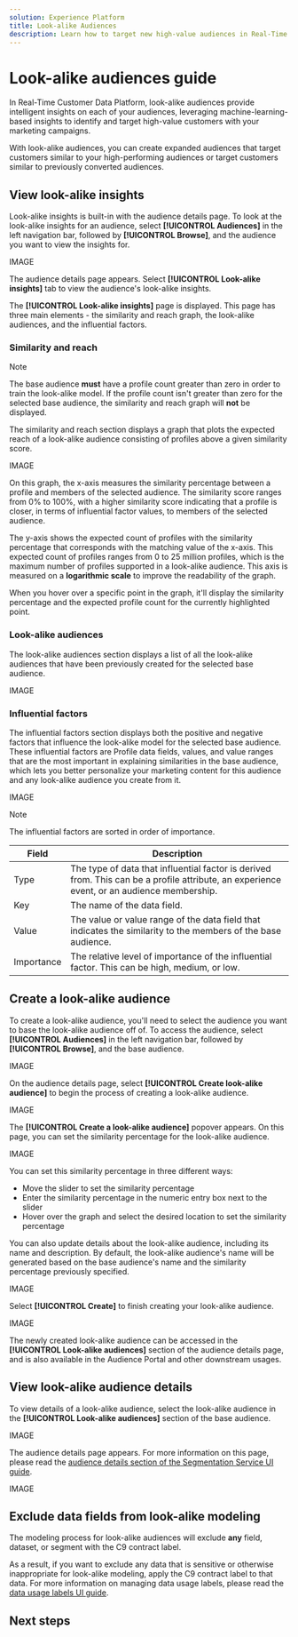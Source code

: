 ```yaml
---
solution: Experience Platform
title: Look-alike Audiences
description: Learn how to target new high-value audiences in Real-Time Customer Data Platform using look-alike audiences.
---
```


# Look-alike audiences guide

In Real-Time Customer Data Platform, look-alike audiences provide intelligent insights on each of your audiences, leveraging machine-learning-based insights to identify and target high-value customers with your marketing campaigns. 

With look-alike audiences, you can create expanded audiences that target customers similar to your high-performing audiences or target customers similar to previously converted audiences.

## View look-alike insights

Look-alike insights is built-in with the audience details page. To look at the look-alike insights for an audience, select **[!UICONTROL Audiences]** in the left navigation bar, followed by **[!UICONTROL Browse]**, and the audience you want to view the insights for.

IMAGE

The audience details page appears. Select **[!UICONTROL Look-alike insights]** tab to view the audience's look-alike insights.

The **[!UICONTROL Look-alike insights]** page is displayed. This page has three main elements - the similarity and reach graph, the look-alike audiences, and the influential factors.

### Similarity and reach

>[!NOTE]
>
>The base audience **must** have a profile count greater than zero in order to train the look-alike model. If the profile count isn't greater than zero for the selected base audience, the similarity and reach graph will **not** be displayed.

The similarity and reach section displays a graph that plots the expected reach of a look-alike audience consisting of profiles above a given similarity score.

IMAGE

On this graph, the x-axis measures the similarity percentage between a profile and members of the selected audience. The similarity score ranges from 0% to 100%, with a higher similarity score indicating that a profile is closer, in terms of influential factor values, to members of the selected audience.

The y-axis shows the expected count of profiles with the similarity percentage that corresponds with the matching value of the x-axis. This expected count of profiles ranges from 0 to 25 million profiles, which is the maximum number of profiles supported in a look-alike audience. This axis is measured on a **logarithmic scale** to improve the readability of the graph. 

When you hover over a specific point in the graph, it'll display the similarity percentage and the expected profile count for the currently highlighted point.

### Look-alike audiences

The look-alike audiences section displays a list of all the look-alike audiences that have been previously created for the selected base audience.

IMAGE

### Influential factors

The influential factors section displays both the positive and negative factors that influence the look-alike model for the selected base audience. These influential factors are Profile data fields, values, and value ranges that are the most important in explaining similarities in the base audience, which lets you better personalize your marketing content for this audience and any look-alike audience you create from it.

IMAGE

>[!NOTE]
>
>The influential factors are sorted in order of importance.

| Field | Description | 
| ----- | ----------- |
| Type | The type of data that influential factor is derived from. This can be a profile attribute, an experience event, or an audience membership. |
| Key | The name of the data field. |
| Value | The value or value range of the data field that indicates the similarity to the members of the base audience. |
| Importance | The relative level of importance of the influential factor. This can be high, medium, or low. |

## Create a look-alike audience

To create a look-alike audience, you'll need to select the audience you want to base the look-alike audience off of. To access the audience, select **[!UICONTROL Audiences]** in the left navigation bar, followed by **[!UICONTROL Browse]**, and the base audience.

IMAGE

On the audience details page, select **[!UICONTROL Create look-alike audience]** to begin the process of creating a look-alike audience.

IMAGE

The **[!UICONTROL Create a look-alike audience]** popover appears. On this page, you can set the similarity percentage for the look-alike audience.

IMAGE

You can set this similarity percentage in three different ways:

- Move the slider to set the similarity percentage
- Enter the similarity percentage in the numeric entry box next to the slider
- Hover over the graph and select the desired location to set the similarity percentage

You can also update details about the look-alike audience, including its name and description. By default, the look-alike audience's name will be generated based on the base audience's name and the similarity percentage previously specified.

IMAGE

Select **[!UICONTROL Create]** to finish creating your look-alike audience.

IMAGE

The newly created look-alike audience can be accessed in the **[!UICONTROL Look-alike audiences]** section of the audience details page, and is also available in the Audience Portal and other downstream usages.

## View look-alike audience details

To view details of a look-alike audience, select the look-alike audience in the **[!UICONTROL Look-alike audiences]** section of the base audience.

IMAGE

The audience details page appears. For more information on this page, please read the [audience details section of the Segmentation Service UI guide](./overview.md#audience-details).

IMAGE

## Exclude data fields from look-alike modeling

The modeling process for look-alike audiences will exclude **any** field, dataset, or segment with the C9 contract label. 

As a result, if you want to exclude any data that is sensitive or otherwise inappropriate for look-alike modeling, apply the C9 contract label to that data. For more information on managing data usage labels, please read the [data usage labels UI guide](../../data-governance/labels/user-guide.md).

## Next steps

